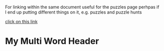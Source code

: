 For linking within the same document useful for the puzzles page perhpas if I end up putting different things on it, e.g. puzzles and puzzle hunts

[click on this link](#my-multi-word-header)

# My Multi Word Header